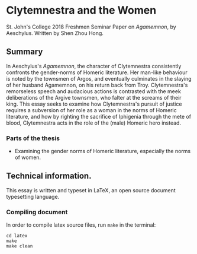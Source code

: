 # Clytemnestra and the Women
St. John's College 2018 Freshmen Seminar Paper on *Agamemnon*, by Aeschylus.
Written by Shen Zhou Hong.

## Summary
In Aeschylus's *Agamemnon*, the character of Clytemnestra consistently
confronts the gender-norms of Homeric literature. Her man-like behaviour is
noted by the townsmen of Argos, and eventually culminates in the slaying of
her husband Agamemnon, on his return back from Troy. Clytemnestra's remorseless
speech and audacious actions is contrasted with the meek deliberations of the
Argive townsmen, who falter at the screams of their king. This essay seeks to
examine how Clytemnestra's pursuit of justice requires a subversion of her
role as a woman in the norms of Homeric literature, and how by righting the
sacrifice of Iphigenia through the mete of blood, Clytemnestra acts in the
role of the (male) Homeric hero instead.

### Parts of the thesis
- Examining the gender norms of Homeric literature, especially the norms of
  women.

## Technical information.
This essay is written and typeset in LaTeX, an open source document typesetting
language.

### Compiling document
In order to compile latex source files, run `make` in the terminal:

```
cd latex
make
make clean
```
